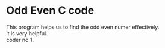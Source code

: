# Odd Even C code
This program helps us to find the odd even numer effectively.
<br>
it is very helpful.
<br>
coder no 1.

